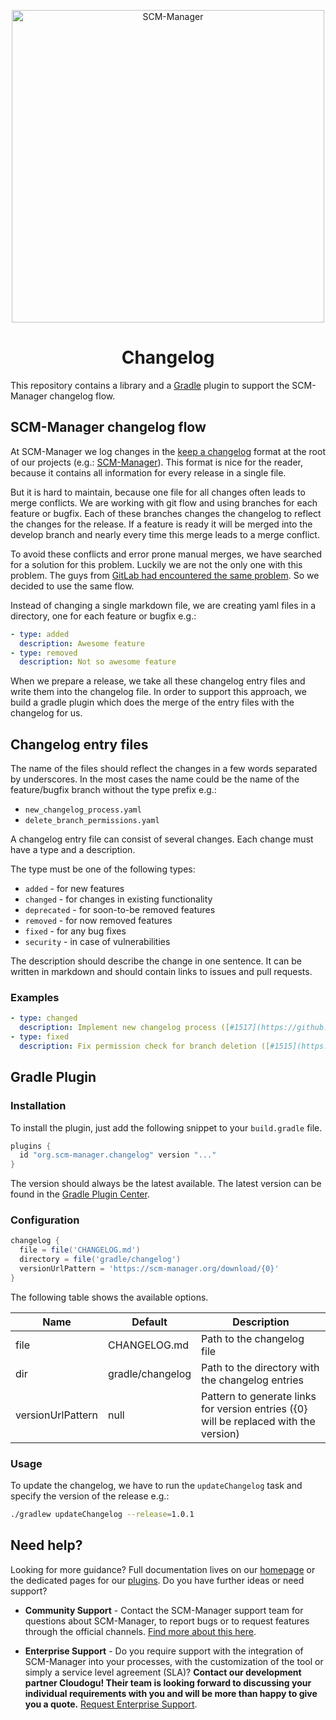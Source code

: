 <p align="center">
  <a href="https://www.scm-manager.org/">
    <img alt="SCM-Manager" src="https://download.scm-manager.org/images/logo/scm-manager_logo.png" width="500" />
  </a>
</p>
<h1 align="center">
  Changelog
</h1>

This repository contains a library and a [Gradle](https://gradle.org/) plugin to support the SCM-Manager changelog flow.

## SCM-Manager changelog flow

At SCM-Manager we log changes in the [keep a changelog](https://keepachangelog.com/en/1.0.0/) format at the root of 
our projects (e.g.: [SCM-Manager](https://github.com/scm-manager/scm-manager/blob/develop/CHANGELOG.md)).
This format is nice for the reader, because it contains all information for every release in a single file.


But it is hard to maintain, because one file for all changes often leads to merge conflicts.
We are working with git flow and using branches for each feature or bugfix.
Each of these branches changes the changelog to reflect the changes for the release.
If a feature is ready it will be merged into the develop branch and 
nearly every time this merge leads to a merge conflict.


To avoid these conflicts and error prone manual merges, we have searched for a solution for this problem.
Luckily we are not the only one with this problem.
The guys from [GitLab had encountered the same problem](https://about.gitlab.com/blog/2018/07/03/solving-gitlabs-changelog-conflict-crisis/).
So we decided to use the same flow.


Instead of changing a single markdown file, we are creating yaml files in a directory, one for each feature or bugfix e.g.:

```yaml
- type: added
  description: Awesome feature
- type: removed
  description: Not so awesome feature
```

When we prepare a release, we take all these changelog entry files and write them into the changelog file.
In order to support this approach, 
we build a gradle plugin which does the merge of the entry files with the changelog for us.

## Changelog entry files

The name of the files should reflect the changes in a few words separated by underscores.
In the most cases the name could be the name of the feature/bugfix branch without the type prefix e.g.:

* `new_changelog_process.yaml`
* `delete_branch_permissions.yaml`

A changelog entry file can consist of several changes.
Each change must have a type and a description.

The type must be one of the following types:

* `added` - for new features
* `changed` - for changes in existing functionality
* `deprecated` - for soon-to-be removed features
* `removed` - for now removed features
* `fixed` - for any bug fixes
* `security` - in case of vulnerabilities

The description should describe the change in one sentence.
It can be written in markdown and should contain links to issues and pull requests.

### Examples

```yaml
- type: changed
  description: Implement new changelog process ([#1517](https://github.com/scm-manager/scm-manager/issues/1517))
- type: fixed
  description: Fix permission check for branch deletion ([#1515](https://github.com/scm-manager/scm-manager/pull/1515))
```

## Gradle Plugin

### Installation

To install the plugin, just add the following snippet to your `build.gradle` file.

```groovy
plugins {
  id "org.scm-manager.changelog" version "..."
}
```

The version should always be the latest available.
The latest version can be found in the [Gradle Plugin Center](https://plugins.gradle.org/plugin/org.scm-manager.changelog).

### Configuration

```groovy
changelog {
  file = file('CHANGELOG.md')
  directory = file('gradle/changelog')
  versionUrlPattern = 'https://scm-manager.org/download/{0}'
}
```

The following table shows the available options.

| Name | Default | Description |
| ---- | -------- | ----------- |
| file | CHANGELOG.md | Path to the changelog file |
| dir | gradle/changelog | Path to the directory with the changelog entries |
| versionUrlPattern | null | Pattern to generate links for version entries ({0} will be replaced with the version) |

### Usage

To update the changelog, we have to run the `updateChangelog` task and specify the version of the release e.g.:

```bash
./gradlew updateChangelog --release=1.0.1
```

## Need help?

Looking for more guidance? Full documentation lives on our [homepage](https://www.scm-manager.org/docs/) or the dedicated pages for our [plugins](https://www.scm-manager.org/plugins/). Do you have further ideas or need support?

- **Community Support** - Contact the SCM-Manager support team for questions about SCM-Manager, to report bugs or to request features through the official channels. [Find more about this here](https://www.scm-manager.org/support/).

- **Enterprise Support** - Do you require support with the integration of SCM-Manager into your processes, with the customization of the tool or simply a service level agreement (SLA)? **Contact our development partner Cloudogu! Their team is looking forward to discussing your individual requirements with you and will be more than happy to give you a quote.** [Request Enterprise Support](https://cloudogu.com/en/scm-manager-enterprise/).
